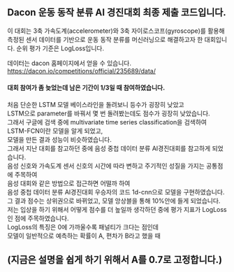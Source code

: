 ## Dacon 운동 동작 분류 AI 경진대회 최종 제출 코드입니다.
이 대회는 3축 가속도계(accelerometer)와 3축 자이로스코프(gyroscope)를 활용해 측정된 센서 데이터를 기반으로 운동 동작 분류를 머신러닝으로 해결하고자 한 대회입니다.
순위 평가 기준은 LogLoss입니다.

데이터는 dacon 홈페이지에서 얻을 수 있습니다.
https://dacon.io/competitions/official/235689/data/

#### 대회 참여가 좀 늦었는데  남은 기간이 1/3일 때 참여하였습니다.
처음 단순한 LSTM 모델 베이스라인을 돌려보니 등수가 굉장히 낮았고  
LSTM으로 parameter를 바꿔서 몇 번 돌려봤는데도 점수가 굉장히 낮았습니다.  
그래서 구글에 검색 중에 multivariate time series classification을 검색하여 LSTM-FCN이란 모델을 알게 되었고,  
모델을 만든 결과 성능이 비슷하였습니다.   
그래서 지난 대회를 참고하던 중에 음성 중첩 데이터 분류 AI경진대회를 참고하게 되었습니다.  
음성 신호와 가속도계 센서 신호의 시간에 따라 변하고 주기적인 성질을 가지는 공통점에 주목하여  
음성 대회와 같은 방법으로 접근하면 어떨까 하여  
음성 중첩 데이터 분류 AI경진대회 우승자의 코드 1d-cnn으로 모델을 구현하였습니다.  
그 결과 점수는 상위권으로 바뀌었고, 모델 앙상블을 통해 10%안에 들게 되었습니다.  
저는 입상을 하기 위해서 어떻게 점수를 더 높일까 생각하던 중에
평가 지표가 LogLoss인 점에 주목하였습니다.  
LogLoss의 특징은 0에 가까울수록 패널티가 크다는 점인데  
모델이 일반적으로 예측하는 확률이 A, 편차가 B라고 했을 때  
## (지금은 설명을 쉽게 하기 위해서 A를 0.7로 고정합니다.)  


